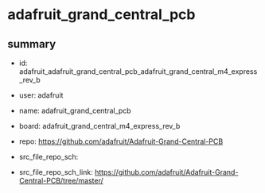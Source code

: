 # adafruit_grand_central_pcb
 
## summary 
* id: adafruit_adafruit_grand_central_pcb_adafruit_grand_central_m4_express_rev_b
* user: adafruit
* name: adafruit_grand_central_pcb
* board: adafruit_grand_central_m4_express_rev_b
* repo: https://github.com/adafruit/Adafruit-Grand-Central-PCB



* src_file_repo_sch: 
* src_file_repo_sch_link: https://github.com/adafruit/Adafruit-Grand-Central-PCB/tree/master/






